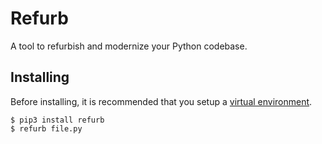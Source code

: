 # Refurb

A tool to refurbish and modernize your Python codebase.

## Installing

Before installing, it is recommended that you setup a [virtual environment](https://docs.python.org/3/tutorial/venv.html).

```
$ pip3 install refurb
$ refurb file.py
```
